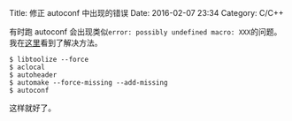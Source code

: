 Title: 修正 autoconf 中出现的错误
Date: 2016-02-07 23:34
Category: C/C++

有时跑 autoconf 会出现类似`error: possibly undefined macro: XXX`的问题。我在[这里](https://bbs.archlinux.org/viewtopic.php?id=161452)看到了解决方法。

    $ libtoolize --force
    $ aclocal
    $ autoheader
    $ automake --force-missing --add-missing
    $ autoconf

这样就好了。
